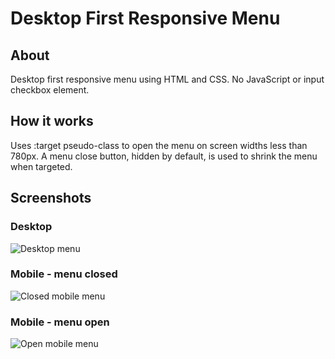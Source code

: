 # Desktop First Responsive Menu

## About
Desktop first responsive menu using HTML and CSS. No JavaScript or input checkbox element. 

## How it works
Uses :target pseudo-class to open the menu on screen widths less than 780px. A menu close button, hidden by default, is used to shrink the menu when targeted.

## Screenshots
### Desktop
![Desktop menu](images/navbardesktop)
### Mobile - menu closed
![Closed mobile menu](images/navbarmobileclosed)
### Mobile - menu open
![Open mobile menu](images/navbarmobileopen)
